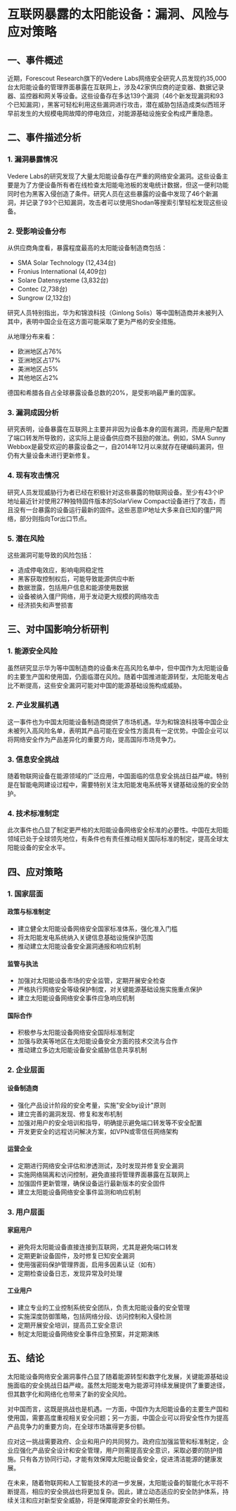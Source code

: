  # 互联网暴露的太阳能设备：漏洞、风险与应对策略

## 一、事件概述

近期，Forescout Research旗下的Vedere Labs网络安全研究人员发现约35,000台太阳能设备的管理界面暴露在互联网上，涉及42家供应商的逆变器、数据记录器、监控器和网关等设备。这些设备存在多达139个漏洞（46个新发现漏洞和93个已知漏洞），黑客可轻松利用这些漏洞进行攻击，潜在威胁包括造成类似西班牙早前发生的大规模电网故障的停电效应，对能源基础设施安全构成严重隐患。

## 二、事件描述分析

### 1. 漏洞暴露情况

Vedere Labs的研究发现了大量太阳能设备存在严重的网络安全漏洞。这些设备主要是为了方便设备所有者在线检查太阳能电池板的发电统计数据，但这一便利功能同时也为黑客入侵创造了条件。研究人员在这些暴露的设备中发现了46个新漏洞，并记录了93个已知漏洞，攻击者可以使用Shodan等搜索引擎轻松发现这些设备。

### 2. 受影响设备分布

从供应商角度看，暴露程度最高的太阳能设备制造商包括：
- SMA Solar Technology (12,434台)
- Fronius International (4,409台)
- Solare Datensysteme (3,832台)
- Contec (2,738台)
- Sungrow (2,132台)

研究人员特别指出，华为和锦浪科技（Ginlong Solis）等中国制造商并未被列入其中，表明中国企业在这方面可能采取了更为严格的安全措施。

从地理分布来看：
- 欧洲地区占76%
- 亚洲地区占17%
- 美洲地区占5%
- 其他地区占2%

德国和希腊各自占全球暴露设备总数的20%，是受影响最严重的国家。

### 3. 漏洞成因分析

研究表明，设备暴露在互联网上主要并非因为设备本身的固有漏洞，而是用户配置了端口转发所导致的，这实际上是设备供应商不鼓励的做法。例如，SMA Sunny Webbox是最受欢迎的暴露设备之一，自2014年12月以来就存在硬编码漏洞，但仍有大量设备未进行更新修复。

### 4. 现有攻击情况

研究人员发现威胁行为者已经在积极针对这些暴露的物联网设备。至少有43个IP地址最近针对使用27种独特固件版本的SolarView Compact设备进行了攻击，而且没有一台暴露的设备运行最新的固件。这些恶意IP地址大多来自已知的僵尸网络，部分则指向Tor出口节点。

### 5. 潜在风险

这些漏洞可能导致的风险包括：
- 造成停电效应，影响电网稳定性
- 黑客获取控制权后，可能导致能源供应中断
- 数据泄露，包括用户信息和能源使用数据
- 设备被纳入僵尸网络，用于发动更大规模的网络攻击
- 经济损失和声誉损害

## 三、对中国影响分析研判

### 1. 能源安全风险

虽然研究显示华为等中国制造商的设备未在高风险名单中，但中国作为太阳能设备的主要生产国和使用国，仍面临潜在风险。随着中国推进能源转型，太阳能发电占比不断提高，这些安全漏洞可能对中国的能源基础设施构成威胁。

### 2. 产业发展机遇

这一事件也为中国太阳能设备制造商提供了市场机遇。华为和锦浪科技等中国企业未被列入高风险名单，表明其产品可能在安全性方面具有一定优势。中国企业可以将网络安全作为产品差异化的重要方向，提高国际市场竞争力。

### 3. 信息安全挑战

随着物联网设备在能源领域的广泛应用，中国面临的信息安全挑战日益严峻。特别是在智能电网建设过程中，需要特别关注太阳能发电系统等关键基础设施的安全防护。

### 4. 技术标准制定

此次事件也凸显了制定更严格的太阳能设备网络安全标准的必要性。中国在太阳能领域已处于全球领先地位，有条件也有责任推动相关国际标准的制定，提高全球太阳能设备的安全水平。

## 四、应对策略

### 1. 国家层面

#### 政策与标准制定
- 建立健全太阳能设备网络安全国家标准体系，强化准入门槛
- 将太阳能发电系统纳入关键信息基础设施保护范围
- 推动建立太阳能设备安全漏洞通报和响应机制

#### 监管与执法
- 加强对太阳能设备市场的安全监管，定期开展安全检查
- 严格执行网络安全等级保护制度，对关键能源基础设施实施重点保护
- 建立太阳能设备网络安全事件应急响应机制

#### 国际合作
- 积极参与太阳能设备网络安全国际标准制定
- 加强与欧美等地区在太阳能设备安全方面的技术交流与合作
- 推动建立多边太阳能设备安全威胁信息共享机制

### 2. 企业层面

#### 设备制造商
- 强化产品设计阶段的安全考量，实施"安全by设计"原则
- 建立完善的漏洞发现、修复和发布机制
- 加强对用户的安全培训和指导，明确提示避免端口转发等不安全配置
- 开发更安全的远程访问解决方案，如VPN或零信任网络架构

#### 运营企业
- 定期进行网络安全评估和渗透测试，及时发现并修复安全漏洞
- 实施网络隔离和访问控制，避免直接将管理界面暴露在互联网上
- 加强固件更新管理，确保设备运行最新版本的安全固件
- 建立太阳能设备网络安全事件监测和响应机制

### 3. 用户层面

#### 家庭用户
- 避免将太阳能设备直接连接到互联网，尤其是避免端口转发
- 定期更新设备固件，及时修复已知安全漏洞
- 使用强密码保护管理界面，启用多因素认证（如有）
- 定期检查设备日志，发现异常及时处理

#### 工业用户
- 建立专业的工业控制系统安全团队，负责太阳能设备的安全管理
- 实施深度防御策略，包括网络分段、访问控制和入侵检测
- 定期开展安全培训，提高员工安全意识
- 制定太阳能设备网络安全事件应急预案，并定期演练

## 五、结论

太阳能设备网络安全漏洞事件凸显了随着能源转型和数字化发展，关键能源基础设施面临的安全挑战日益严峻。虽然太阳能发电为能源可持续发展提供了重要途径，但其数字化和网络化也带来了新的安全风险。

对中国而言，这既是挑战也是机遇。一方面，中国作为太阳能设备的主要生产国和使用国，需要高度重视相关安全问题；另一方面，中国企业可以将安全性作为提高产品竞争力的重要方向，在全球市场赢得更多份额。

应对这一挑战需要政府、企业和用户的共同努力。政府应加强监管和标准制定，企业应强化产品安全设计和安全管理，用户则需提高安全意识，采取必要的防护措施。只有各方协同行动，才能有效保障太阳能设备安全，促进清洁能源的健康发展。

在未来，随着物联网和人工智能技术的进一步发展，太阳能设备的智能化水平将不断提高，相应的安全挑战也将更加复杂。因此，建立动态适应的安全防护体系，持续关注和应对新型安全威胁，将是保障能源安全的长期任务。